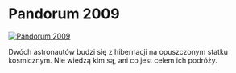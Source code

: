 Pandorum 2009 
=============
[![Pandorum 2009 ](http://vidos.pl/images/player.gif)](http://vidos.pl/pandorum-2009)

 Dwóch astronautów budzi się z hibernacji na opuszczonym statku kosmicznym. Nie wiedzą kim są, ani co jest celem ich podróży.
